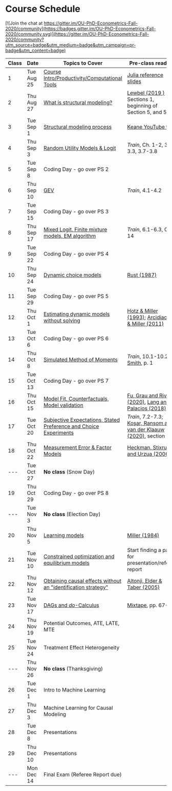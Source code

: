 # Course Schedule

[![Join the chat at https://gitter.im/OU-PhD-Econometrics-Fall-2020/community](https://badges.gitter.im/OU-PhD-Econometrics-Fall-2020/community.svg)](https://gitter.im/OU-PhD-Econometrics-Fall-2020/community?utm_source=badge&utm_medium=badge&utm_campaign=pr-badge&utm_content=badge)

| **Class**  | **Date**  | **Topics to Cover**  | **Pre-class reading** | **Due** |
|--- |---  |--- |---  |---  |
| 1  | Tue Aug 25  | [Course Intro/Productivity/Computational Tools](https://raw.githack.com/OU-PhD-Econometrics/fall-2020/master/LectureNotes/01-Productivity/01slides.html) | [Julia reference slides](https://raw.githack.com/OU-PhD-Econometrics/fall-2020/master/LectureNotes/00-JuliaTips/00slides.html#1)  | |
| 2  | Thu Aug 27  | [What is structural modeling?](https://raw.githack.com/OU-PhD-Econometrics/fall-2020/master/LectureNotes/02-IntroStructuralModels/02slides.html) | [Lewbel (2019 )](https://doi.org/10.1257/jel.20181361) Sections 1, beginning of Section 5, and 5.1  | [Reading Quiz](https://github.com/OU-PhD-Econometrics/fall-2020/blob/master/ReadingQuizzes/RQ1.md)  |
| 3  | Tue Sep  1  | [Structural modeling process](https://raw.githack.com/OU-PhD-Econometrics/fall-2020/master/LectureNotes/03-StructuralWorkflow/03slides.html) | [Keane YouTube talk](https://www.youtube.com/watch?v=0hazaPBAYWE) | [PS 1](https://github.com/OU-PhD-Econometrics/fall-2020/blob/master/ProblemSets/PS1-julia-intro/PS1.pdf)  |
| 4  | Thu Sep  3  | [Random Utility Models & Logit](https://raw.githack.com/OU-PhD-Econometrics/fall-2020/master/LectureNotes/04-StaticDiscreteChoice/04slides.html) |  _Train_,  Ch. 1-2, 3.1-3.3, 3.7-3.8  | [Reading Quiz](https://github.com/OU-PhD-Econometrics/fall-2020/blob/master/ReadingQuizzes/RQ2.md)  |
| 5  | Tue Sep  8  | Coding Day - go over PS 2  | | [PS 2](https://github.com/OU-PhD-Econometrics/fall-2020/blob/master/ProblemSets/PS2-optimization-intro/PS2.pdf) |
| 6  | Thu Sep 10  | [GEV](https://raw.githack.com/OU-PhD-Econometrics/fall-2020/master/LectureNotes/05-GEV/05slides.html)  | _Train_, 4.1-4.2  | [Reading Quiz](https://github.com/OU-PhD-Econometrics/fall-2020/blob/master/ReadingQuizzes/RQ3.md)  |
| 7  | Tue Sep 15  | Coding Day - go over PS 3  | | [PS 3](https://github.com/OU-PhD-Econometrics/fall-2020/blob/master/ProblemSets/PS3-gev/PS3.pdf)  |
| 8  | Thu Sep 17  | [Mixed Logit, Finite mixture models, EM algorithm](https://raw.githack.com/OU-PhD-Econometrics/fall-2020/fe8929212741bb59dc023713688f8763e51c71e6/LectureNotes/06-Mixture/06slides.html) | _Train_, 6.1-6.3, Ch. 14  | [Reading Quiz](https://github.com/OU-PhD-Econometrics/fall-2020/blob/master/ReadingQuizzes/RQ4.md)  |
| 9  | Tue Sep 22  | Coding Day - go over PS 4  | | [PS 4](https://github.com/OU-PhD-Econometrics/fall-2020/blob/master/ProblemSets/PS4-mixture/PS4.pdf)  |
| 10 | Thu Sep 24  | [Dynamic choice models](https://raw.githack.com/OU-PhD-Econometrics/fall-2020/082067f759eccd2a138ae5e050134c6421943e9d/LectureNotes/07-DDC/07slides.html)  | [Rust (1987)](http://www.jstor.org/stable/1911259)  | [Reading Quiz](https://github.com/OU-PhD-Econometrics/fall-2020/blob/master/ReadingQuizzes/RQ5.md)  |
| 11 | Tue Sep 29  | Coding Day - go over PS 5  | | [PS 5](https://github.com/OU-PhD-Econometrics/fall-2020/blob/master/ProblemSets/PS5-ddc/PS5.pdf)  |
| 12 | Thu Oct  1  | [Estimating dynamic models without solving](https://raw.githack.com/OU-PhD-Econometrics/fall-2020/e78398df8e95102ce9ec1cd8bb4b60d60a6a3709/LectureNotes/08-CCP/08slides.html)  | [Hotz & Miller (1993)](https://doi.org/10.2307/2298122); [Arcidiacono & Miller (2011)](https://doi.org/10.3982/ECTA7743)  | [Reading Quiz](https://github.com/OU-PhD-Econometrics/fall-2020/blob/master/ReadingQuizzes/RQ6.md)  |
| 13 | Tue Oct  6  | Coding Day - go over PS 6  | | [PS 6](https://github.com/OU-PhD-Econometrics/fall-2020/blob/master/ProblemSets/PS6-ccp/PS6.pdf)  |
| 14 | Thu Oct  8  | [Simulated Method of Moments](https://raw.githack.com/OU-PhD-Econometrics/fall-2020/24b0d44f914bda6f549d5a446468cd16d1948dd6/LectureNotes/09-SMM/09slides.html)  | _Train_, 10.1-10.2; [Smith](http://www.econ.yale.edu/smith/palgrave7.pdf), p. 1  | [Reading Quiz](https://github.com/OU-PhD-Econometrics/fall-2020/blob/master/ReadingQuizzes/RQ7.md)  |
| 15 | Tue Oct 13  | Coding Day - go over PS 7  | | [PS 7](https://github.com/OU-PhD-Econometrics/fall-2020/blob/master/ProblemSets/PS7-smm/PS7.pdf)  |
| 16 | Thu Oct 15  | [Model Fit, Counterfactuals, Model validation](https://raw.githack.com/OU-PhD-Econometrics/fall-2020/master/LectureNotes/10-Cfl/10slides.html) | [Fu, Grau and Rivera (2020)](https://www.ssc.wisc.edu/~cfu/wander.pdf), [Lang and Palacios (2018)](http://people.bu.edu/lang/Lang%20and%20Palacios.pdf) | [Reading Quiz](https://github.com/OU-PhD-Econometrics/fall-2020/blob/master/ReadingQuizzes/RQ8.md)  |
| 17 | Tue Oct 20  | [Subjective Expectations, Stated Preference and Choice Experiments](https://raw.githack.com/OU-PhD-Econometrics/fall-2020/master/LectureNotes/11-SubjExp/11slides.html)  | _Train_, 7.2-7.3; [Koşar, Ransom and van der Klaauw (2020)](https://tyleransom.github.io/research/SCE_migration.pdf), section 3.3 | [Reading Quiz](https://github.com/OU-PhD-Econometrics/fall-2020/blob/master/ReadingQuizzes/RQ9.md)  |
| 18 | Thu Oct 22  | [Measurement Error & Factor Models](https://raw.githack.com/OU-PhD-Econometrics/fall-2020/fcdfaa8be0acf072f7d251e1d29632eccd74da05/LectureNotes/12-Factor/12slides.html)  | [Heckman, Stixrud and Urzua (2006)](https://jenni.uchicago.edu/papers/Heckman-Stixrud-Urzua_JOLE_v24n3_2006.pdf)  | [Reading Quiz](https://github.com/OU-PhD-Econometrics/fall-2020/blob/master/ReadingQuizzes/RQ10.md)  |
| --- | Tue Oct 27  | **No class** (Snow Day)  | | |
| 19 | Thu Oct 29  | Coding Day - go over PS 8  | | [PS 8](https://github.com/OU-PhD-Econometrics/fall-2020/blob/master/ProblemSets/PS8-factor/PS8.pdf)  |
| ---  | Tue Nov  3  | **No class** (Election Day)  | | |
| 20 | Thu Nov 5   | [Learning models](https://raw.githack.com/OU-PhD-Econometrics/fall-2020/master/LectureNotes/13-Learning/13slides.html) | [Miller (1984)](https://doi.org/10.1086/261276) | Take-home Midterm | 
| 21 | Tue Nov 10  | [Constrained optimization and equilibrium models](https://raw.githack.com/OU-PhD-Econometrics/fall-2020/master/LectureNotes/14-Opt/14slides.html) | Start finding a paper for presentation/referee report  |  |
| 22 | Thu Nov 12  | [Obtaining causal effects without an "identification strategy"](https://raw.githack.com/OU-PhD-Econometrics/fall-2020/master/LectureNotes/15-RCR/15slides.html)  | [Altonji, Elder & Taber (2005)](https://doi.org/10.1086/426036) |  [Reading Quiz](https://github.com/OU-PhD-Econometrics/fall-2020/blob/master/ReadingQuizzes/RQ11.md) | 
| 23 | Tue Nov 17  | [DAGs and _do_-Calculus](https://raw.githack.com/OU-PhD-Econometrics/fall-2020/master/LectureNotes/16-DAG/16slides.html) | [Mixtape](https://www.scunning.com/causalinference_norap.pdf), pp. 67-80 | [Reading Quiz](https://github.com/OU-PhD-Econometrics/fall-2020/blob/master/ReadingQuizzes/RQ12.md) |
| 24 | Thu Nov 19  | Potential Outcomes, ATE, LATE, MTE | | [Reading Quiz](https://github.com/OU-PhD-Econometrics/fall-2020/blob/master/ReadingQuizzes/RQ13.md) |
| 25 | Tue Nov 24  | Treatment Effect  Heterogeneity| | [Reading Quiz](https://github.com/OU-PhD-Econometrics/fall-2020/blob/master/ReadingQuizzes/RQ14.md) |
| ---  | Thu Nov 26  | **No class** (Thanksgiving)  | | |
| 26 | Tue Dec  1  | Intro to Machine Learning | | [Reading Quiz](https://github.com/OU-PhD-Econometrics/fall-2020/blob/master/ReadingQuizzes/RQ15.md) |
| 27 | Thu Dec  3  | Machine Learning for Causal Modeling  | | [Reading Quiz](https://github.com/OU-PhD-Econometrics/fall-2020/blob/master/ReadingQuizzes/RQ16.md) |
| 28 | Tue Dec  8  | Presentations  | | Presentation  |
| 29 | Thu Dec 10  | Presentations  | | Presentation, [Referee Report](https://github.com/OU-PhD-Econometrics/fall-2020/blob/master/OtherAssignments/RefereeReport.pdf)  |
| ---  | Mon Dec 14  | Final Exam (Referee Report due)  | | Research Proposal |
